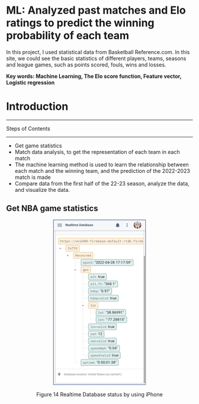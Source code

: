 # ML: Analyzed past matches and Elo ratings to predict the winning probability of each team

In this project, I used statistical data from Basketball Reference.com. In this site, we could see the basic statistics of different players, teams, seasons and league games, such as points scored, fouls, wins and losses.

**Key words: Machine Learning, The Elo score function, Feature vector, Logistic regression**


# Introduction
 

------------------------------

Steps of Contents

------------------------------

- Get game statistics
- Match data analysis, to get the representation of each team in each match
- The machine learning method is used to learn the relationship between each match and the winning team, and the prediction of the 2022-2023 match is made
- Compare data from the first half of the 22-23 season, analyze the data, and visualize the data.


## Get NBA game statistics


<div align=center>
<img src="https://github.com/manzitlo/IoT-Realtime-GPS-Tracking-System/blob/main/images/Realtime%20Database%20status%20by%20using%20iPhone.png" width="250px">
</div>
<p align="center">Figure 14 Realtime Database status by using iPhone</p>
